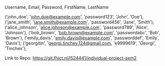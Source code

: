 Username, Email, Password, FirstName, LastName

('john_doe', 'john.doe@example.com', 'password123', 'John', 'Doe'),
('jane_smith', 'jane.smith@example.com', 'password456', 'Jane', 'Smith'),
('alice_johnson', 'alice.johnson@example.com', 'password789', 'Alice', 'Johnson'),
('bob_brown', 'bob.brown@example.com', 'passwordabc', 'Bob', 'Brown'),
('emily_davis', 'emily.davis@example.com', 'passworddef', 'Emily', 'Davis');
('georgitin', 'georgi.tinchev.124@gmail.com, 'e9999619', 'Georgi', 'Tinchev');

Link to Repo:
https://git.fhict.nl/I524441/individual-project-sem2